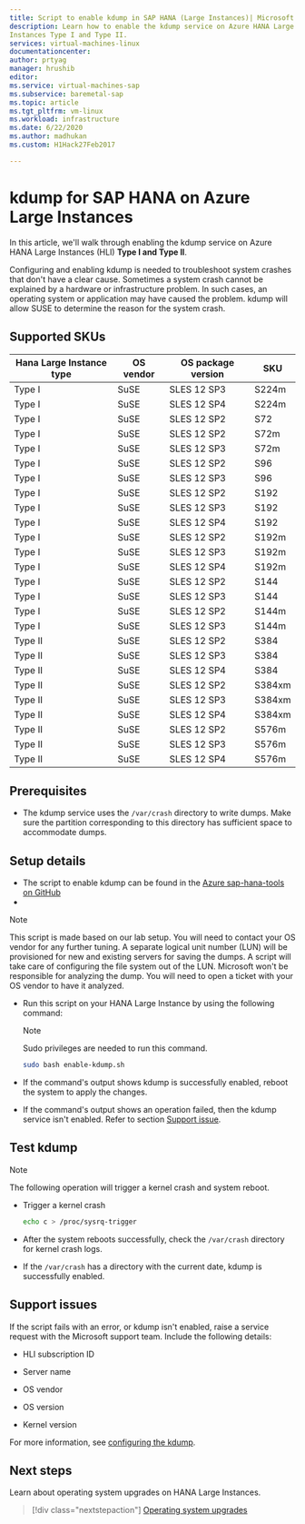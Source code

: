 ```yaml
---
title: Script to enable kdump in SAP HANA (Large Instances)| Microsoft Docs
description: Learn how to enable the kdump service on Azure HANA Large
Instances Type I and Type II.
services: virtual-machines-linux
documentationcenter:
author: prtyag
manager: hrushib
editor:
ms.service: virtual-machines-sap
ms.subservice: baremetal-sap
ms.topic: article
ms.tgt_pltfrm: vm-linux
ms.workload: infrastructure
ms.date: 6/22/2020
ms.author: madhukan
ms.custom: H1Hack27Feb2017

---
```


# kdump for SAP HANA on Azure Large Instances

In this article, we'll walk through enabling the kdump service on Azure HANA Large
Instances (HLI) **Type I and Type II**.

Configuring and enabling kdump is needed to troubleshoot system crashes that don't have a clear cause. Sometimes a system crash cannot be explained by a hardware or infrastructure problem. In such cases, an operating system or application may have caused the problem. kdump will allow SUSE to determine the reason for the system crash.

## Supported SKUs

|  Hana Large Instance type   |  OS vendor   |  OS package version   |  SKU |
|-----------------------------|--------------|-----------------------|-------------|
|   Type I                    |  SuSE        |   SLES 12 SP3         |  S224m      |
|   Type I                    |  SuSE        |   SLES 12 SP4         |  S224m      |
|   Type I                    |  SuSE        |   SLES 12 SP2         |  S72        |
|   Type I                    |  SuSE        |   SLES 12 SP2         |  S72m       |
|   Type I                    |  SuSE        |   SLES 12 SP3         |  S72m       |
|   Type I                    |  SuSE        |   SLES 12 SP2         |  S96        |
|   Type I                    |  SuSE        |   SLES 12 SP3         |  S96        |
|   Type I                    |  SuSE        |   SLES 12 SP2         |  S192       |
|   Type I                    |  SuSE        |   SLES 12 SP3         |  S192       |
|   Type I                    |  SuSE        |   SLES 12 SP4         |  S192       |
|   Type I                    |  SuSE        |   SLES 12 SP2         |  S192m      |
|   Type I                    |  SuSE        |   SLES 12 SP3         |  S192m      |
|   Type I                    |  SuSE        |   SLES 12 SP4         |  S192m      |
|   Type I                    |  SuSE        |   SLES 12 SP2         |  S144       |
|   Type I                    |  SuSE        |   SLES 12 SP3         |  S144       |
|   Type I                    |  SuSE        |   SLES 12 SP2         |  S144m      |
|   Type I                    |  SuSE        |   SLES 12 SP3         |  S144m      |
|   Type II                   |  SuSE        |   SLES 12 SP2         |  S384       |
|   Type II                   |  SuSE        |   SLES 12 SP3         |  S384       |
|   Type II                   |  SuSE        |   SLES 12 SP4         |  S384       |
|   Type II                   |  SuSE        |   SLES 12 SP2         |  S384xm     |
|   Type II                   |  SuSE        |   SLES 12 SP3         |  S384xm     |
|   Type II                   |  SuSE        |   SLES 12 SP4         |  S384xm     |
|   Type II                   |  SuSE        |   SLES 12 SP2         |  S576m      |
|   Type II                   |  SuSE        |   SLES 12 SP3         |  S576m      |
|   Type II                   |  SuSE        |   SLES 12 SP4         |  S576m      |

## Prerequisites

- The kdump service uses the `/var/crash` directory to write dumps. Make sure the partition corresponding to this directory has sufficient space to accommodate dumps.

## Setup details

- The script to enable kdump can be found in the [Azure sap-hana-tools on GitHub](https://github.com/Azure/sap-hana-tools/blob/master/tools/enable-kdump.sh)
- 
> [!NOTE]
> This script is made based on our lab setup. You will need to contact your OS vendor for any further tuning.
> A separate logical unit number (LUN) will be provisioned for new and existing servers for saving the dumps. A script will take care of configuring the file system out of the LUN.
> Microsoft won't be responsible for analyzing the dump. You will need to open a ticket with your OS vendor to have it analyzed.

- Run this script on your HANA Large Instance by using the following command:

    > [!NOTE]
    > Sudo privileges are needed to run this command.

    ```bash
    sudo bash enable-kdump.sh
    ```

- If the command's output shows kdump is successfully enabled, reboot the system to apply the changes.

- If the command's output shows an operation failed, then the kdump service isn't enabled. Refer to section [Support issue](#support-issue).

## Test kdump

> [!NOTE]
>  The following operation will trigger a kernel crash and system reboot.

- Trigger a kernel crash

    ```bash
    echo c > /proc/sysrq-trigger
    ```

- After the system reboots successfully, check the `/var/crash` directory for kernel crash logs.

- If the `/var/crash` has a directory with the current date, kdump is successfully enabled.

## Support issues

If the script fails with an error, or kdump isn't enabled, raise a service request with the Microsoft support team. Include the following details:

* HLI subscription ID

* Server name

* OS vendor

* OS version

* Kernel version

For more information, see [configuring the kdump](https://www.suse.com/support/kb/doc/?id=3374462).

## Next steps

Learn about operating system upgrades on HANA Large Instances.

> [!div class="nextstepaction"]
> [Operating system upgrades](os-upgrade-hana-large-instance.md)
